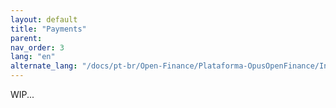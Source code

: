 ```yaml
---
layout: default
title: "Payments"
parent: 
nav_order: 3
lang: "en"
alternate_lang: "/docs/pt-br/Open-Finance/Plataforma-OpusOpenFinance/Integração/CamadaIntegraçãoPagamentos/"
---
```


WIP...